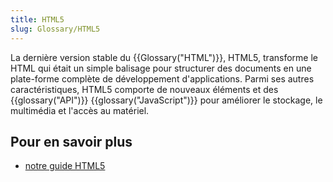 ```yaml
---
title: HTML5
slug: Glossary/HTML5
---
```


La dernière version stable du {{Glossary("HTML")}}, HTML5, transforme le HTML qui était un simple balisage pour structurer des documents en une plate-forme complète de développement d'applications. Parmi ses autres caractéristiques, HTML5 comporte de nouveaux éléments et des {{glossary("API")}} {{glossary("JavaScript")}} pour améliorer le stockage, le multimédia et l'accès au matériel.

## Pour en savoir plus

- [notre guide HTML5](/fr/docs/Web/Guide/HTML/HTML5)
